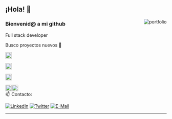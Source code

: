 
## ¡Hola! 🚀
<a href="" target="blank"><img align="right" src="" alt="portfolio" /></a> 
### Bienvenid@ a mi github

Full stack developer

Busco proyectos nuevos 🎇

<code><img height="20" alt="javascript" src="https://user-images.githubusercontent.com/4249331/52232852-e2c4f780-28bd-11e9-835d-1e3cf3e43888.png"></code>

<code><img height="20" alt="javascript" src="https://miro.medium.com/v2/resize:fit:1400/1*w0u2TZpEp3WfKMrlL5jTSw.png"></code>

<code><img height="20" alt="nodejs" src="https://w7.pngwing.com/pngs/537/866/png-transparent-flutter-hd-logo.png"></code> 


<div style="display: flex; align-items: center;">
  <img height="20" alt="SQL Server" src="https://w7.pngwing.com/pngs/537/866/png-transparent-flutter-hd-logo.png">
  <img height="20" alt="Flutter" src="https://miro.medium.com/v2/resize:fit:1400/1*w0u2TZpEp3WfKMrlL5jTSw.png">
</div>
📫 Contacto:

[![LinkedIn](https://img.shields.io/badge/LinkedIn-0077B5?style=for-the-badge&logo=linkedin&logoColor=white)](https://www.linkedin.com/in/juan-manuel-melichio-4466b3193/)
[![Twitter](https://img.shields.io/badge/Twitter-1877F2?style=for-the-badge&logo=twitter&logoColor=white)](https://twitter.com/JMelichio)
[![E-Mail](https://img.shields.io/badge/Email-006aff?style=for-the-badge&logo=maildotru&logoColor=white&color=red)](mailto:juanmelichio@gmail.com)


---
 
